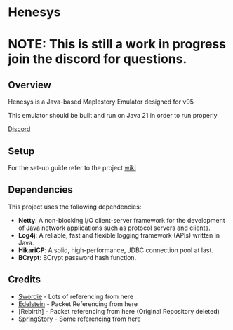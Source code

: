 # Henesys

# NOTE: This is still a work in progress join the discord for questions.

## Overview
  Henesys is a Java-based Maplestory Emulator designed for v95

  This emulator should be built and run on Java 21 in order to run properly

  [Discord](https://discord.gg/X2P2ttJTZa)

## Setup

For the set-up guide refer to the project [wiki](https://github.com/Descended/Henesys/wiki/Setup)


## Dependencies

This project uses the following dependencies:

- **Netty**: A non-blocking I/O client-server framework for the development of Java network applications such as protocol servers and clients.
- **Log4j**: A reliable, fast and flexible logging framework (APIs) written in Java.
- **HikariCP**: A solid, high-performance, JDBC connection pool at last.
- **BCrypt**: BCrypt password hash function.


## Credits
* [Swordie](https://bitbucket.org/swordiemen/swordie/src/master/) - Lots of referencing from here
* [Edelstein](https://github.com/Kaioru/Edelstein) - Packet Referencing from here
* [Rebirth] - Packet referencing from here (Original Repository deleted)
* [SpringStory](https://github.com/Kaioru/Doriyan) - Some referencing from here
